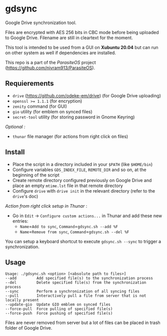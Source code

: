 # gdsync
Google Drive synchronization tool.

Files are encrypted with AES 256 bits in CBC mode before being uploaded to Google Drive. Filename are still in cleartext for the moment.

This tool is intended to be used from a GUI on **Xubuntu 20.04** but can run on other system as well if dependencies are installed.

This repo is a part of the *ParasiteOS* project (https://github.com/nivram913/ParasiteOS).

## Requierements
- `drive` (https://github.com/odeke-em/drive) (for Google Drive uploading)
- `openssl >= 1.1.1` (for encryption)
- `zenity` command (for GUI)
- `gio` utility (for emblem on synced files)
- `secret-tool` utility (for storing password in Gnome Keyring)

*Optional :*

- `thunar` file manager (for actions from right click on files)

## Install

- Place the script in a directory included in your `$PATH` (like `$HOME/bin`)
- Configure variables `GDS_INDEX_FILE`, `REMOTE_DIR` and so on, at the beginning of the script
- Create remote directory configured previously on Google Drive and place an empty `mtime.lst` file in that remote directory
- Configure `drive` with `drive init` in the relevant directory (refer to the `drive`'s doc)


*Action from right click setup in Thunar* :

- Go in `Edit` -> `Configure custom actions...` in Thunar and add these new entries:
  - `Name`=`Add to sync`, `Command`=`gdsync.sh --add %F`
  - `Name`=`Remove from sync`, `Command`=`gdsync.sh --del %F`

You can setup a keyboard shortcut to execute `gdsync.sh --sync` to trigger a synchronization.

## Usage

```
Usage: ./gdsync.sh <option> [<absolute path to files>]
--add         Add specified file(s) to the synchronization process
--del         Delete specified file(s) from the synchronization process
--sync        Perform a synchronization of all syncing files
--pull        Interactively pull a file from server that is not locally present
--update-gio  Update GIO emblem on synced files
--force-pull  Force pulling of specified file(s)
--force-push  Force pushing of specified file(s)
```

Files are never removed from server but a lot of files can be placed in trash folder of Google Drive.

